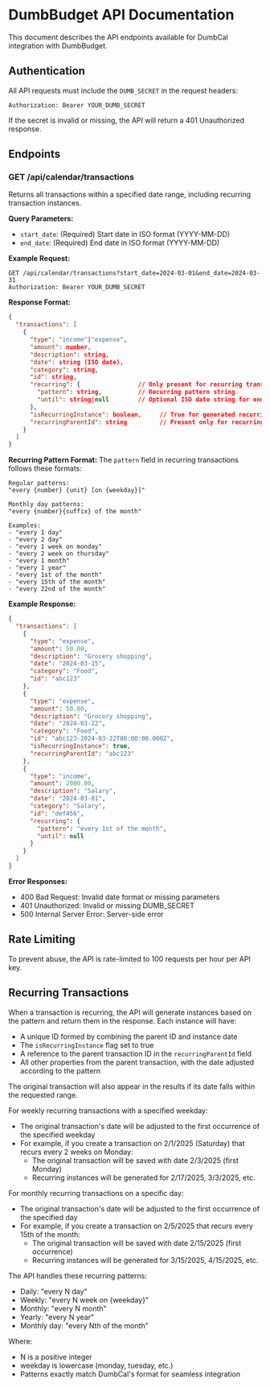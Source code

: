 # DumbBudget API Documentation

This document describes the API endpoints available for DumbCal integration with DumbBudget.

## Authentication

All API requests must include the `DUMB_SECRET` in the request headers:

```
Authorization: Bearer YOUR_DUMB_SECRET
```

If the secret is invalid or missing, the API will return a 401 Unauthorized response.

## Endpoints

### GET /api/calendar/transactions

Returns all transactions within a specified date range, including recurring transaction instances.

**Query Parameters:**
- `start_date`: (Required) Start date in ISO format (YYYY-MM-DD)
- `end_date`: (Required) End date in ISO format (YYYY-MM-DD)

**Example Request:**
```
GET /api/calendar/transactions?start_date=2024-03-01&end_date=2024-03-31
Authorization: Bearer YOUR_DUMB_SECRET
```

**Response Format:**
```json
{
  "transactions": [
    {
      "type": "income"|"expense",
      "amount": number,
      "description": string,
      "date": string (ISO date),
      "category": string,
      "id": string,
      "recurring": {                // Only present for recurring transactions
        "pattern": string,          // Recurring pattern string
        "until": string|null        // Optional ISO date string for end date
      },
      "isRecurringInstance": boolean,     // True for generated recurring instances
      "recurringParentId": string         // Present only for recurring instances
    }
  ]
}
```

**Recurring Pattern Format:**
The `pattern` field in recurring transactions follows these formats:
```
Regular patterns:
"every {number} {unit} [on {weekday}]"

Monthly day patterns:
"every {number}{suffix} of the month"

Examples:
- "every 1 day"
- "every 2 day"
- "every 1 week on monday"
- "every 2 week on thursday"
- "every 1 month"
- "every 1 year"
- "every 1st of the month"
- "every 15th of the month"
- "every 22nd of the month"
```

**Example Response:**
```json
{
  "transactions": [
    {
      "type": "expense",
      "amount": 50.00,
      "description": "Grocery shopping",
      "date": "2024-03-15",
      "category": "Food",
      "id": "abc123"
    },
    {
      "type": "expense",
      "amount": 50.00,
      "description": "Grocery shopping",
      "date": "2024-03-22",
      "category": "Food",
      "id": "abc123-2024-03-22T00:00:00.000Z",
      "isRecurringInstance": true,
      "recurringParentId": "abc123"
    },
    {
      "type": "income",
      "amount": 2000.00,
      "description": "Salary",
      "date": "2024-03-01",
      "category": "Salary",
      "id": "def456",
      "recurring": {
        "pattern": "every 1st of the month",
        "until": null
      }
    }
  ]
}
```

**Error Responses:**
- 400 Bad Request: Invalid date format or missing parameters
- 401 Unauthorized: Invalid or missing DUMB_SECRET
- 500 Internal Server Error: Server-side error

## Rate Limiting
To prevent abuse, the API is rate-limited to 100 requests per hour per API key.

## Recurring Transactions
When a transaction is recurring, the API will generate instances based on the pattern and return them in the response. Each instance will have:
- A unique ID formed by combining the parent ID and instance date
- The `isRecurringInstance` flag set to true
- A reference to the parent transaction ID in the `recurringParentId` field
- All other properties from the parent transaction, with the date adjusted according to the pattern

The original transaction will also appear in the results if its date falls within the requested range.

For weekly recurring transactions with a specified weekday:
- The original transaction's date will be adjusted to the first occurrence of the specified weekday
- For example, if you create a transaction on 2/1/2025 (Saturday) that recurs every 2 weeks on Monday:
  - The original transaction will be saved with date 2/3/2025 (first Monday)
  - Recurring instances will be generated for 2/17/2025, 3/3/2025, etc.

For monthly recurring transactions on a specific day:
- The original transaction's date will be adjusted to the first occurrence of the specified day
- For example, if you create a transaction on 2/5/2025 that recurs every 15th of the month:
  - The original transaction will be saved with date 2/15/2025 (first occurrence)
  - Recurring instances will be generated for 3/15/2025, 4/15/2025, etc.

The API handles these recurring patterns:
- Daily: "every N day"
- Weekly: "every N week on {weekday}"
- Monthly: "every N month"
- Yearly: "every N year"
- Monthly day: "every Nth of the month"

Where:
- N is a positive integer
- weekday is lowercase (monday, tuesday, etc.)
- Patterns exactly match DumbCal's format for seamless integration 